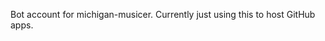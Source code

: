 Bot account for michigan-musicer. Currently just using this to host GitHub apps.

<!---
michigan-musicer-BOT/michigan-musicer-BOT is a ✨ special ✨ repository because its `README.md` (this file) appears on your GitHub profile.
You can click the Preview link to take a look at your changes.
--->
